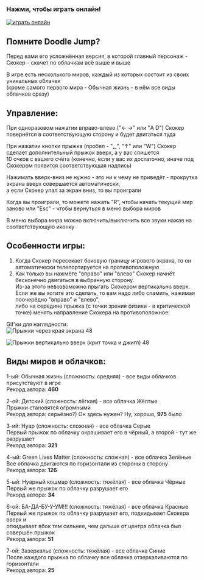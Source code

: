 ### Нажми, чтобы играть онлайн!
[![играть онлайн](https://img.shields.io/website?style=plastic&url=https%3A%2F%2Fauzmit.github.io%2FHexlet-Practice_31-group%2F)](https://auzmit.github.io/My_Prig-skok/)

## Помните Doodle Jump?
Перед вами его усложнённая версия, в которой главный персонаж -\
Скокер - скачет по облачкам всё выше и выше

В игре есть несколького миров, каждый из которых состоит из своих уникальных облачек\
(кроме самого первого мира - Обычная жизнь - в нём все виды облачков сразу)

## Управление:
При одноразовом нажатии вправо-влево ("← →" или "A D") Скокер повернётся в соответствующую сторону и будет двигаться туда

При нажатии кнопки прыжка (пробел - "␣", "↑" или "W") Скокер сделает дополнительный прыжок вверх, а у вас спишется\
10 очков с вашего счёта (конечно, если у вас их достаточно, иначе под Скокером появится соответствующая надпись)

Нажимать вверх-вниз не нужно - это ни к чему не приведёт - прокрутка экрана вверх совершается автоматически,\
а если Скокер упал за экран вниз, то вы проиграли

Когда вы проиграли, то можете нажать "R", чтобы начать текущий мир заново или "Esc" - чтобы вернуться в меню выбора миров

В меню выбора мира можно включить/выключить все звуки нажав на соответствующую иконку

## Особенности игры:
1) Когда Скокер пересекает боковую границу игрового экрана, то он автоматически телепортируется на противоположную
2) Как только вы нажмёте "вправо" или "влево" Скокер начнёт бесконечно двигаться в выбранную сторону.\
   Из-за этого невозвоможно прыгать Скокером вертикально вверх.\
   Если же вы хотите это сделать, то вам надо либо спамить, нажимая поочерёдно "вправо" и "влево",\
   либо на середине прыжка (с точки зрения физики - в критической точке) менять направление Скокера на противоположное:
   
Gif'ки для наглядности:\
![Прыжки через края экрана 48](https://github.com/user-attachments/assets/025f07e8-6c49-43f2-aa4f-1e7e70c44164)

![Прыжки вертикально вверх (крит  точка и джигл) 48](https://github.com/user-attachments/assets/0b5554c8-b1ad-4892-b087-78e512e86844)

## Виды миров и облачков:
1-ый: Обычная жизнь (сложность: средняя) - все виды облачков присутствуют в игре\
Рекорд автора: **460**

2-ой: Детский (сложность: лёгкая) - все облачка Жёлтые\
Прыжки становятся огромными\
Рекорд автора: серьёзно?) Он здесь нужен? Ну, хорошо, **975** было

3-ий: Нуар (сложность: сложная) - все облачка Серые\
Первый прыжок по облачку окрашивает его в чёрный, а второй - тут же разрушает\
Рекорд автора: **321**

4-ый: Green Lives Matter (сложность: сложная) - все облачка Зелёные\
Все облачка двигаются по горизонтали из стороны в сторону\
Рекорд автора: **126**

5-ый: Нуарный кошмар (сложность: тяжёлая) - все облачка Чёрные\
Первый же прыжок по облачку разрушает его\
Рекорд автора: **34**

6-ой: БА-ДА-БУ-У-УМ!!! (сложность: тяжёлая) - все облачка Красные\
Первый же прыжок по облачку разрушает его, подкидывает Скокера вверх и\
откидывает вбок тем сильнее, чем дальше от центра облачка был совершён прыжок\
Рекорд автора: **51**

7-ой: Зазеркалье (сложность: тяжёлая) - все облачка Синие\
После каждого прыжка по облачку все облачка отзеркаливаются по горизонтали\
Рекорд автора: **25**
